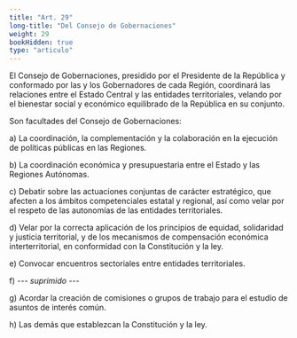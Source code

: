 ```yaml
---
title: "Art. 29"
long-title: "Del Consejo de Gobernaciones"
weight: 29
bookHidden: true
type: "articulo"
---
```

El Consejo de Gobernaciones, presidido por el Presidente de la República y conformado por las y los Gobernadores de cada Región, coordinará las relaciones entre el Estado Central y las entidades territoriales, velando por el bienestar social y económico equilibrado de la República en su conjunto.

Son facultades del Consejo de Gobernaciones:

a) La coordinación, la complementación y la colaboración en la ejecución de
políticas públicas en las Regiones.

b) La coordinación económica y presupuestaria entre el Estado y las Regiones Autónomas.

c) Debatir sobre las actuaciones conjuntas de carácter estratégico, que afecten a los ámbitos competenciales estatal y regional, así como velar por el respeto de las autonomías de las entidades territoriales.

d) Velar por la correcta aplicación de los principios de equidad, solidaridad y justicia territorial, y de los mecanismos de compensación económica interterritorial, en conformidad con la Constitución y la ley.

e) Convocar encuentros sectoriales entre entidades territoriales.

f) *--- suprimido ---*

g) Acordar la creación de comisiones o grupos de trabajo para el estudio de asuntos de interés común.

h) Las demás que establezcan la Constitución y la ley.
